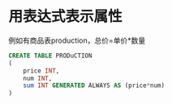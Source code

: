 # 用表达式表示属性



例如有商品表production，总价=单价*数量

```sql
CREATE TABLE PRODuCTION
(
	price INT,
	num INT,
	sum INT GENERATED ALWAYS AS (price*num)
)
```


